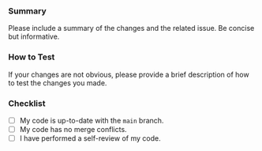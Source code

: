 ### Summary

Please include a summary of the changes and the related issue. Be concise but informative.

### How to Test

If your changes are not obvious, please provide a brief description of how to test the changes you made.

### Checklist

- [ ] My code is up-to-date with the `main` branch.
- [ ] My code has no merge conflicts.
- [ ] I have performed a self-review of my code.
